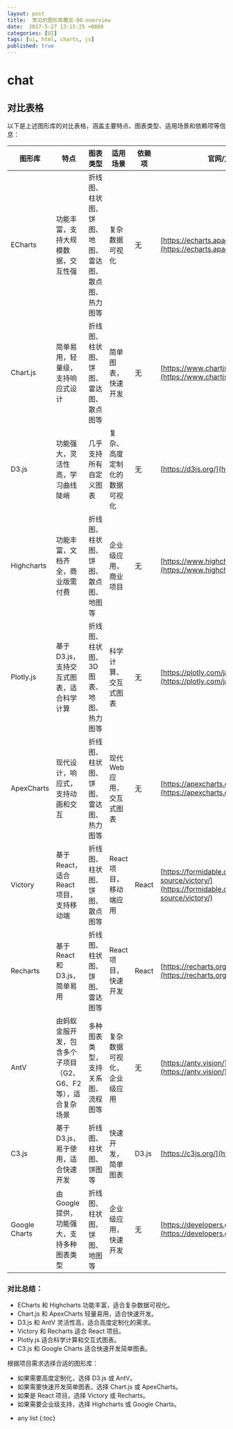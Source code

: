 ```yaml
---
layout: post
title:  常见的图形库概览-00-overview 
date:  2017-5-27 13:15:25 +0800
categories: [UI]
tags: [ui, html, charts, js]
published: true
---
```



# chat

## 对比表格

以下是上述图形库的对比表格，涵盖主要特点、图表类型、适用场景和依赖项等信息：

| 图形库       | 特点                                                                 | 图表类型                                                                 | 适用场景                          | 依赖项               | 官网/文档                                                                 |
|--------------|----------------------------------------------------------------------|--------------------------------------------------------------------------|-----------------------------------|----------------------|---------------------------------------------------------------------------|
| ECharts  | 功能丰富，支持大规模数据，交互性强                                   | 折线图、柱状图、饼图、地图、雷达图、散点图、热力图等                     | 复杂数据可视化                    | 无                   | [https://echarts.apache.org/](https://echarts.apache.org/)               |
| Chart.js | 简单易用，轻量级，支持响应式设计                                     | 折线图、柱状图、饼图、雷达图、散点图等                                   | 简单图表，快速开发                | 无                   | [https://www.chartjs.org/](https://www.chartjs.org/)                     |
| D3.js    | 功能强大，灵活性高，学习曲线陡峭                                     | 几乎支持所有自定义图表                                                   | 复杂、高度定制化的数据可视化      | 无                   | [https://d3js.org/](https://d3js.org/)                                   |
| Highcharts | 功能丰富，文档齐全，商业版需付费                                   | 折线图、柱状图、饼图、散点图、地图等                                     | 企业级应用，商业项目              | 无                   | [https://www.highcharts.com/](https://www.highcharts.com/)               |
| Plotly.js | 基于 D3.js，支持交互式图表，适合科学计算                            | 折线图、柱状图、3D 图表、地图、热力图等                                  | 科学计算、交互式图表              | 无                   | [https://plotly.com/javascript/](https://plotly.com/javascript/)         |
| ApexCharts | 现代设计，响应式，支持动画和交互                                   | 折线图、柱状图、饼图、雷达图、热力图等                                   | 现代 Web 应用，交互式图表         | 无                   | [https://apexcharts.com/](https://apexcharts.com/)                       |
| Victory  | 基于 React，适合 React 项目，支持移动端                              | 折线图、柱状图、饼图、散点图等                                           | React 项目，移动端应用            | React                | [https://formidable.com/open-source/victory/](https://formidable.com/open-source/victory/) |
| Recharts | 基于 React 和 D3.js，简单易用                                        | 折线图、柱状图、饼图、雷达图等                                           | React 项目，快速开发              | React                | [https://recharts.org/](https://recharts.org/)                           |
| AntV     | 由蚂蚁金服开发，包含多个子项目（G2、G6、F2 等），适合复杂场景        | 多种图表类型，支持关系图、流程图等                                       | 复杂数据可视化，企业级应用        | 无                   | [https://antv.vision/](https://antv.vision/)                             |
| C3.js    | 基于 D3.js，易于使用，适合快速开发                                   | 折线图、柱状图、饼图等                                                   | 快速开发，简单图表                | D3.js                | [https://c3js.org/](https://c3js.org/)                                   |
| Google Charts | 由 Google 提供，功能强大，支持多种图表类型                        | 折线图、柱状图、饼图、地图等                                             | 企业级应用，快速开发              | 无                   | [https://developers.google.com/chart](https://developers.google.com/chart) |

### 对比总结：
- ECharts 和 Highcharts 功能丰富，适合复杂数据可视化。
- Chart.js 和 ApexCharts 轻量易用，适合快速开发。
- D3.js 和 AntV 灵活性高，适合高度定制化的需求。
- Victory 和 Recharts 适合 React 项目。
- Plotly.js 适合科学计算和交互式图表。
- C3.js 和 Google Charts 适合快速开发简单图表。

根据项目需求选择合适的图形库：
- 如果需要高度定制化，选择 D3.js 或 AntV。
- 如果需要快速开发简单图表，选择 Chart.js 或 ApexCharts。
- 如果是 React 项目，选择 Victory 或 Recharts。
- 如果需要企业级支持，选择 Highcharts 或 Google Charts。

* any list
{:toc}
